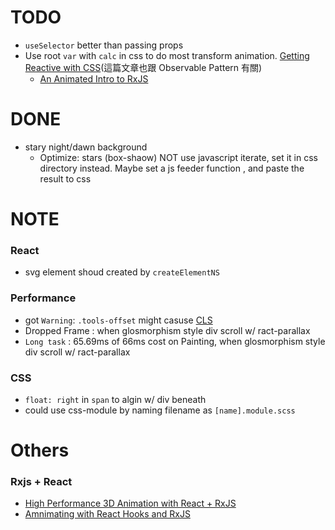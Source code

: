 # TODO
- `useSelector` better than passing props
- Use root `var` with `calc` in css to do most transform animation. [Getting Reactive with CSS](https://slides.com/davidkhourshid/getting-reactive-with-css#/17)(這篇文章也跟 Observable Pattern 有關)
  - [An Animated Intro to RxJS](https://css-tricks.com/animated-intro-rxjs/)

# DONE
- stary night/dawn background
  - Optimize: stars (box-shaow) NOT use javascript iterate, set it in css directory instead. Maybe set a js feeder function , and paste the result to css

# NOTE
### React
- svg element shoud created by `createElementNS`
### Performance
- got `Warning`: `.tools-offset` might casuse [CLS](https://web.dev/cls/?utm_source=devtools) 
- Dropped Frame : when glosmorphism style div scroll w/ ract-parallax 
- `Long task` : 65.69ms of 66ms cost on Painting, when glosmorphism style div scroll w/ ract-parallax
### CSS
- `float: right` in `span` to algin w/ div beneath
- could use css-module by naming filename as `[name].module.scss` 


# Others 
### Rxjs + React 
- [High Performance 3D Animation with React + RxJS](https://dev.to/vivavolt/high-performance-3d-animation-with-react-rxjs-3pm2)
- [Amnimating with React Hooks and RxJS](https://amann.me/blog/react-hooks-rxjs-animation-prototype)